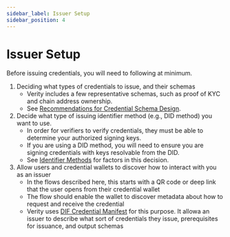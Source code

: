 ```yaml
---
sidebar_label: Issuer Setup
sidebar_position: 4
---
```


# Issuer Setup

Before issuing credentials, you will need to following at minimum.

1. Deciding what types of credentials to issue, and their schemas
   - Verity includes a few representative schemas, such as proof of KYC and chain address ownership.
   - See [Recommendations for Credential Schema Design](/docs/patterns/schema).
2. Decide what type of issuing identifier method (e.g., DID method) you want to use.
   - In order for verifiers to verify credentials, they must be able to determine your authorized signing keys.
   - If you are using a DID method, you will need to ensure you are signing credentials with keys resolvable from the DID.
   - See [Identifier Methods](/docs/patterns/identifier) for factors in this decision.
3. Allow users and credential wallets to discover how to interact with you as an issuer
   - In the flows described here, this starts with a QR code or deep link that the user opens from their credential wallet
   - The flow should enable the wallet to discover metadata about how to request and receive the credential
   - Verity uses [DIF Credential Manifest](https://identity.foundation/credential-manifest/) for this purpose. It allowa an issuer to describe what sort of credentials they issue, prerequisites for issuance, and output schemas
